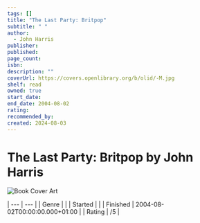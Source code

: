 ```yaml
---
tags: []
title: "The Last Party: Britpop"
subtitle: " "
author:
  - John Harris
publisher: 
published: 
page_count: 
isbn: 
description: ""
coverUrl: https://covers.openlibrary.org/b/olid/-M.jpg
shelf: read
owned: true
start_date: 
end_date: 2004-08-02
rating: 
recommended_by: 
created: 2024-08-03
---
```


# The Last Party: Britpop by John Harris

![Book Cover Art](https://covers.openlibrary.org/b/olid/-M.jpg)


| --- | --- |
| Genre |  |
| Started |  |
| Finished | 2004-08-02T00:00:00.000+01:00 |
| Rating | /5 |

